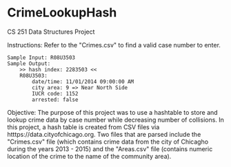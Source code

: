 # CrimeLookupHash
CS 251 Data Structures Project

Instructions:
    Refer to the "Crimes.csv" to find a valid case number to enter. 

    Sample Input: R08U3503
    Sample Output:
        >> hash index: 2283503 <<
        R08U3503:
            date/time: 11/01/2014 09:00:00 AM
            city area: 9 => Near North Side
            IUCR code: 1152
            arrested: false

Objective:
    The purpose of this project was to use a hashtable to store and lookup crime data by case number while decreasing number of collisions. In this project, a hash table is created from CSV files via htttps://data.cityofchicago.org. Two files that are parsed include the "Crimes.csv" file (which contains crime data from the city of Chicagho during the years 2013 - 2015) and the "Areas.csv" file (contains numeric location of the crime to the name of the community area).
